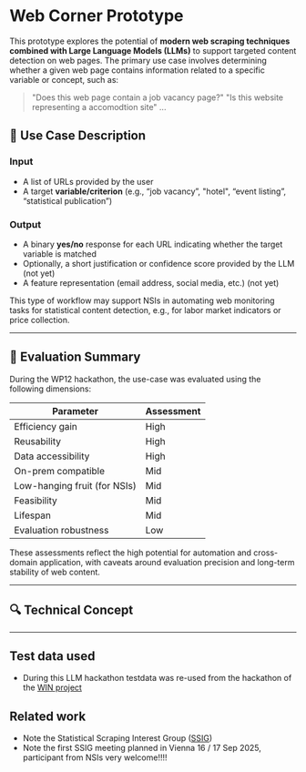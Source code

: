 # Web Corner Prototype

This prototype explores the potential of **modern web scraping techniques combined with Large Language Models (LLMs)** to support targeted content detection on web pages. The primary use case involves determining whether a given web page contains information related to a specific variable or concept, such as:

> "Does this web page contain a job vacancy page?"
> "Is this website representing a accomodtion site"
> ...

## 🧠 Use Case Description

### Input
- A list of URLs provided by the user
- A target **variable/criterion** (e.g., “job vacancy”, "hotel", “event listing”, “statistical publication”)

### Output
- A binary **yes/no** response for each URL indicating whether the target variable is matched
- Optionally, a short justification or confidence score provided by the LLM (not yet)
- A feature representation (email address, social media, etc.) (not yet)

This type of workflow may support NSIs in automating web monitoring tasks for statistical content detection, e.g., for labor market indicators or price collection.

---

## 📌 Evaluation Summary

During the WP12 hackathon, the use-case was evaluated using the following dimensions:

| Parameter              | Assessment |
|------------------------|------------|
| Efficiency gain        | High       |
| Reusability            | High       |
| Data accessibility     | High       |
| On-prem compatible     | Mid        |
| Low-hanging fruit (for NSIs) | Mid  |
| Feasibility            | Mid        |
| Lifespan               | Mid        |
| Evaluation robustness  | Low        |

These assessments reflect the high potential for automation and cross-domain application, with caveats around evaluation precision and long-term stability of web content.

---

## 🔍 Technical Concept


---

## Test data used
- During this LLM hackathon testdata was re-used from the hackathon of the [WIN project](https://cros.ec.europa.eu/book-page/win-hackathon)

## Related work
- Note the Statistical Scraping Interest Group ([SSIG](https://github.com/SNStatComp/SSIG))
- Note the first SSIG meeting planned in Vienna 16 / 17 Sep 2025, participant from NSIs very welcome!!!! 
